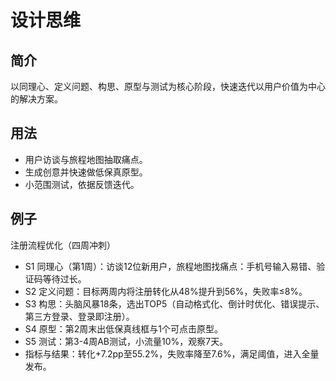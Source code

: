 # 设计思维

## 简介
以同理心、定义问题、构思、原型与测试为核心阶段，快速迭代以用户价值为中心的解决方案。

## 用法
- 用户访谈与旅程地图抽取痛点。
- 生成创意并快速做低保真原型。
- 小范围测试，依据反馈迭代。

## 例子
注册流程优化（四周冲刺）

- S1 同理心（第1周）：访谈12位新用户，旅程地图找痛点：手机号输入易错、验证码等待过长。
- S2 定义问题：目标两周内将注册转化从48%提升到56%，失败率≤8%。
- S3 构思：头脑风暴18条，选出TOP5（自动格式化、倒计时优化、错误提示、第三方登录、登录即注册）。
- S4 原型：第2周末出低保真线框与1个可点击原型。
- S5 测试：第3-4周AB测试，小流量10%，观察7天。
- 指标与结果：转化+7.2pp至55.2%，失败率降至7.6%，满足阈值，进入全量发布。
